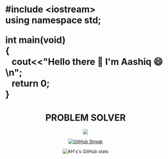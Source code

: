 <h1>
 
#include &lt;iostream&gt;<br>
using namespace std;<br>

int main(void)<br> { <br>
  &nbsp;&nbsp;&nbsp;cout<<"Hello there 👋 I'm Aashiq 😄\n"; <br>
  &nbsp;&nbsp;&nbsp;return 0;<br>
}
</h1>
<h1 align="center">
PROBLEM SOLVER
</h3>

<!--  
<p align="center"><img src="https://komarev.com/ghpvc/?username=AH-Aasiq&label=Profile%20views&color=0e75b6&style=flat"></p>							 

- 🔭 I’m currently working on Python(django/flask).
- 🌱 I’m currently learning Python.
- 👯 I’m looking to collaborate on Facebook.
- 🤔 I’m looking for help with Eveythings.
- 💬 Ask me about **Backend(webdev)/OS**.
- 📫 How to reach me: [Facebook](https://www.facebook.com/alachi.asiek)
- 😄 Pronouns: He/His
- ⚡ Fun fact: I like to riding bicycle and bike also.
-->
<div align = " center">
<img src="https://github-readme-stats.vercel.app/api/top-langs?username=AH-Aashiq&show_icons=true&locale=en&layout=compact">

[![GitHub Streak](http://github-readme-streak-stats.herokuapp.com?user=AH-Aashiq&theme=tokyonight&hide_border=true&date_format=%5BY%20%5DM%20j)](https://git.io/streak-stats)

![AH's's GitHub stats](https://github-readme-stats.vercel.app/api?username=AH-Aashiq&show_icons=true&theme=radical)
</div>
